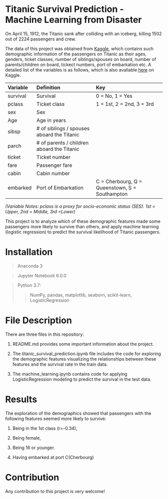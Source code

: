 # Titanic Survival Prediction - Machine Learning from Disaster
On April 15, 1912, the Titanic sank after colliding with an iceberg, killing 1502 out of 2224 passengers and crew. 

The data of this project was obtained from [Kaggle](https://www.kaggle.com/c/titanic/overview), which contains such demographic information of the passengers on Titanic as their ages, genders, ticket classes, number of siblings/spouses on board, number of parents/children on board, tickect numbers, port of embarkation etc. A detailed list of the variables is as follows, which is also available [here](https://www.kaggle.com/c/titanic/data) on Kaggle.

|Variable |Definition         |Key
|:--------|:------------------|:-------------------------------------------------------|
|survival |Survival	          |0 = No, 1 = Yes                   
|pclass	  |Ticket class       |1 = 1st, 2 = 2nd, 3 = 3rd
|sex	    |Sex	
Age	      |Age in years	
sibsp	    |# of siblings / spouses aboard the Titanic	
parch	    |# of parents / children aboard the Titanic	
ticket	  |Ticket number	
fare	    |Passenger fare	
cabin	    |Cabin number	
embarked  |Port of Embarkation |C = Cherbourg, Q = Queenstown, S = Southampton

*(Variable Notes:  pclass is a proxy for socio-economic status (SES). 1st = Upper, 2nd = Middle, 3rd =Lower)*

This project is to analyze which of these demographic features made some passengers more likely to survive than others, and apply machine learning (logistic regression) to predict the survival likelihood of Titanic passengers.

# Installation
> Anaconda 3

> Jupyter Notebook 6.0.0

> Python 3.7:
>> NumPy, pandas, matplotlib, seaborn, scikit-learn, LogisticRegression

# File Description
There are three files in this repository: 

1. README.md provides some important information about the project.

2. The titanic_survival_prediction.ipynb file includes the code for exploring the demographic features visualizing the relationships between these features and the survival rate in the train data.

3. The machine_learning.ipynb contains code for applying LogisticRegression modeling to predict the survival in the test data.

# Results

The exploration of the demographics showed that passengers with the following features seemed more likely to survive: 

1. Being in the 1st class (r=-0.34), 

2. Being female, 

3. Being 16 or younger.

4. Having embarked at port C(Cherbourg) 




# Contribution
Any contribution to this project is very welcome!

